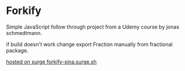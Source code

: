 # Forkify

Simple JavaScript follow through project from a Udemy course by jonas schmedtmann.

if build doesn't work change export Fraction manually from fractional package.

[hosted on surge forkify-sina.surge.sh](https://forkify-sina.surge.sh)
